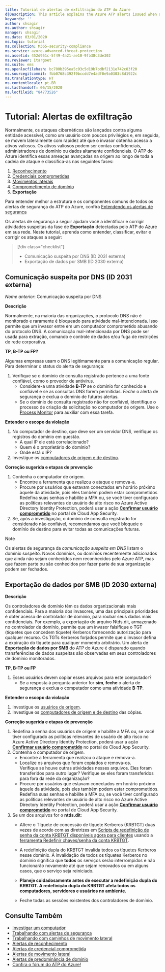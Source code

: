 ```yaml
---
title: Tutorial de alertas de exfiltração do ATP do Azure
d|Description: This article explains the Azure ATP alerts issued when attacks typically part of exfiltration phase efforts are detected against your organization.
keywords: ''
author: shsagir
ms.author: shsagir
manager: shsagir
ms.date: 03/01/2020
ms.topic: tutorial
ms.collection: M365-security-compliance
ms.service: azure-advanced-threat-protection
ms.assetid: 452d951c-5f49-4a21-ae10-9fb38c3de302
ms.reviewer: itargoet
ms.suite: ems
ms.openlocfilehash: bc700b395ea5c93c5d19b7bdbf2131e742c83f20
ms.sourcegitcommit: fbb0768c392f9bccdd7e4adf0e9a0303c8d1922c
ms.translationtype: HT
ms.contentlocale: pt-BR
ms.lasthandoff: 06/15/2020
ms.locfileid: "84773526"
---
```

# <a name="tutorial-exfiltration-alerts"></a>Tutorial: Alertas de exfiltração

Normalmente, os ataques cibernéticos são lançados contra alguma entidade acessível, como um usuário com poucos privilégios e, em seguida, se movem lateralmente com rapidez até que o invasor obtenha acesso a ativos valiosos. Os ativos valiosos podem ser contas confidenciais, administradores de domínio ou dados altamente confidenciais. O ATP do Azure identifica essas ameaças avançadas na origem ao longo de toda a cadeia de ataque e classifica-as nas seguintes fases:

1. [Reconhecimento](atp-reconnaissance-alerts.md)
2. [Credenciais comprometidas](atp-compromised-credentials-alerts.md)
3. [Movimentos laterais](atp-lateral-movement-alerts.md)
4. [Comprometimento de domínio](atp-domain-dominance-alerts.md)
5. **Exportação**

Para entender melhor a estrutura e os componentes comuns de todos os alertas de segurança do ATP do Azure, confira [Entendendo os alertas de segurança](understanding-security-alerts.md)

Os alertas de segurança a seguir ajudam você a identificar e corrigir atividades suspeitas da fase de **Exportação** detectadas pelo ATP do Azure em sua rede. Neste tutorial, aprenda como entender, classificar, evitar e corrigir os ataques a seguir:

> [!div class="checklist"]
>
> * Comunicação suspeita por DNS (ID 2031 externa)
> * Exportação de dados por SMB (ID 2030 externa)

## <a name="suspicious-communication-over-dns-external-id-2031"></a>Comunicação suspeita por DNS (ID 2031 externa)

*Nome anterior*: Comunicação suspeita por DNS

**Descrição**

Normalmente, na maioria das organizações, o protocolo DNS não é monitorado e raramente é bloqueado para atividade mal-intencionada. Isso permite que um invasor entre em um computador comprometido abusando do protocolo DNS. A comunicação mal-intencionada por DNS pode ser usada para extração, comando e controle de dados e/ou fuga de restrições de rede corporativa.

**TP, B-TP ou FP?**

Algumas empresas usam o DNS legitimamente para a comunicação regular. Para determinar o status do alerta de segurança:

1. Verifique se o domínio de consulta registrado pertence a uma fonte confiável, como o provedor de antivírus.
    - Considere-a uma atividade **B-TP** se o domínio for conhecido e confiável e se as consultas DNS forem permitidas. *Feche* o alerta de segurança e exclua o domínio de futuros alertas.
    - Se o domínio de consulta registrado não for confiável, identifique o processo de criação da solicitação no computador de origem. Use o [Process Monitor](https://docs.microsoft.com/sysinternals/downloads/procmon) para auxiliar com essa tarefa.

**Entender o escopo da violação**

1. No computador de destino, que deve ser um servidor DNS, verifique os registros do domínio em questão.
    - A qual IP ele está correlacionado?
    - Quem é o proprietário do domínio?
    - Onde está o IP?
1. Investigue os [computadores de origem e de destino](investigate-a-computer.md).

**Correção sugerida e etapas de prevenção**

1. Contenha o computador de origem.
    - Encontre a ferramenta que realizou o ataque e remova-a.
    - Procure por usuários que estavam conectados em horário próximo àquele da atividade, pois eles também podem estar comprometidos. Redefina suas senhas e habilite a MFA ou, se você tiver configurado as políticas relevantes de usuário de alto risco no Azure Active Directory Identity Protection, poderá usar a ação [**Confirmar usuário comprometido**](/cloud-app-security/accounts#governance-actions) no portal de Cloud App Security.
2. Se, após a investigação, o domínio de consulta registrado for considerado não confiável, recomendamos que você bloqueie o domínio de destino para evitar todas as comunicações futuras.

> [!NOTE]
> Os alertas de segurança da *comunicação suspeita em DNS* listam o domínio suspeito. Novos domínios, ou domínios recentemente adicionados que ainda não sejam conhecidos nem reconhecidos pelo Azure ATP, mas que fazem parte ou são conhecidos por fazer parte de sua organização podem ser fechados.

## <a name="data-exfiltration-over-smb-external-id-2030"></a>Exportação de dados por SMB (ID 2030 externa)

**Descrição**

Os controladores de domínio têm os dados organizacionais mais confidenciais. Para a maioria dos invasores, uma das principais prioridades é obter acesso de controlador de domínio, para roubar seus dados mais confidenciais. Por exemplo, a exportação do arquivo Ntds.dit, armazenado no controlador de domínio, permite que um invasor falsifique o TGT (tíquetes que concedem tíquete) Kerberos fornecendo autorização para qualquer recurso. Os TGTs Kerberos forjados permite que o invasor defina a expiração do tíquete para qualquer momento arbitrário. Um alerta de **Exportação de dados por SMB** do ATP do Azure é disparado quando transferências de dados suspeitas são observadas em seus controladores de domínio monitorados.

**TP, B-TP ou FP**

1. Esses usuários devem copiar esses arquivos para este computador?
    - Se a resposta à pergunta anterior for **sim**, **feche** o alerta de segurança e exclua o computador como uma atividade **B-TP**.

**Entender o escopo da violação**

1. Investigue os [usuários de origem](investigate-a-user.md).
2. Investigue os [computadores de origem e de destino](investigate-a-computer.md) das cópias.

**Correção sugerida e etapas de prevenção**

1. Redefina a senha dos usuários de origem e habilite a MFA ou, se você tiver configurado as políticas relevantes de usuário de alto risco no Azure Active Directory Identity Protection, poderá usar a ação [**Confirmar usuário comprometido**](/cloud-app-security/accounts#governance-actions) no portal de Cloud App Security.
2. Contenha o computador de origem.
    - Encontre a ferramenta que realizou o ataque e remova-a.
    - Localize os arquivos que foram copiados e remova-os.  
    Verifique se houve outras atividades nesses arquivos. Eles foram transferidos para outro lugar? Verifique se eles foram transferidos para fora da rede da organização?
    - Procure por usuários que estavam conectados em horário próximo àquele da atividade, pois eles também podem estar comprometidos. Redefina suas senhas e habilite a MFA ou, se você tiver configurado as políticas relevantes de usuário de alto risco no Azure Active Directory Identity Protection, poderá usar a ação [**Confirmar usuário comprometido**](/cloud-app-security/accounts#governance-actions) no portal de Cloud App Security.
3. Se um dos arquivos for o **ntds.dit**:
    - Altere o Tíquete de concessão de tíquete Kerberos (KRBTGT) duas vezes de acordo com as diretrizes em [Scripts de redefinição de senha da conta KRBTGT disponíveis agora para clientes](https://cloudblogs.microsoft.com/microsoftsecure/2015/02/11/krbtgt-account-password-reset-scripts-now-available-for-customers/) usando a [ferramenta Redefinir chaves/senha da conta KRBTGT](https://gallery.technet.microsoft.com/Reset-the-krbtgt-account-581a9e51).
    - A redefinição dupla do KRBTGT invalida todos os tíquetes Kerberos nesse domínio. A invalidação de todos os tíquetes Kerberos no domínio significa que **todos** os serviços serão interrompidos e não funcionarão novamente até que sejam renovados ou em alguns casos, que o serviço seja reiniciado.

    - **Planeje cuidadosamente antes de executar a redefinição dupla do KRBTGT. A redefinição dupla do KRBTGT afeta todos os computadores, servidores e usuários no ambiente.**

    - Feche todas as sessões existentes dos controladores de domínio.

## <a name="see-also"></a>Consulte Também

- [Investigar um computador](investigate-a-computer.md)
- [Trabalhando com alertas de segurança](working-with-suspicious-activities.md)
- [Trabalhando com caminhos de movimento lateral](use-case-lateral-movement-path.md)
- [Alertas de reconhecimento](atp-reconnaissance-alerts.md)
- [Alertas de credencial comprometida](atp-compromised-credentials-alerts.md)
- [Alertas de movimento lateral](atp-lateral-movement-alerts.md)
- [Alertas de predominância de domínio](atp-domain-dominance-alerts.md)
- [Confira o fórum do ATP do Azure!](https://aka.ms/azureatpcommunity)

